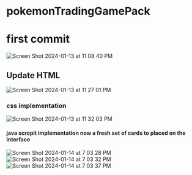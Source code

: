 # pokemonTradingGamePack

<h1> first commit </h1>

![Screen Shot 2024-01-13 at 11 08 40 PM](https://github.com/White-OvO/pokemonTradingGamePack/assets/120700219/f025abda-4530-4c36-80bf-ceb41f0da989)
<h2> Update HTML </h2>

![Screen Shot 2024-01-13 at 11 27 01 PM](https://github.com/White-OvO/pokemonTradingGamePack/assets/120700219/2ea0bc32-9e33-4437-8355-ba04ae21b218)


<h3> css implementation </h3>

![Screen Shot 2024-01-13 at 11 32 03 PM](https://github.com/White-OvO/pokemonTradingGamePack/assets/120700219/c0da7f35-4ccb-4b52-81ae-686136931f45)



<h4> java scropit implementation now a fresh set of cards to placed on the interface </h4>


![Screen Shot 2024-01-14 at 7 03 28 PM](https://github.com/White-OvO/pokemonTradingGamePack/assets/120700219/2978d558-2462-4dc1-a5c5-5c3efd2af0b2)
![Screen Shot 2024-01-14 at 7 03 32 PM](https://github.com/White-OvO/pokemonTradingGamePack/assets/120700219/77360d35-c9b9-43e7-b0c2-d9df956dbbe6)
![Screen Shot 2024-01-14 at 7 03 37 PM](https://github.com/White-OvO/pokemonTradingGamePack/assets/120700219/e7241285-7d38-42c3-8302-d450bd620bd9)
